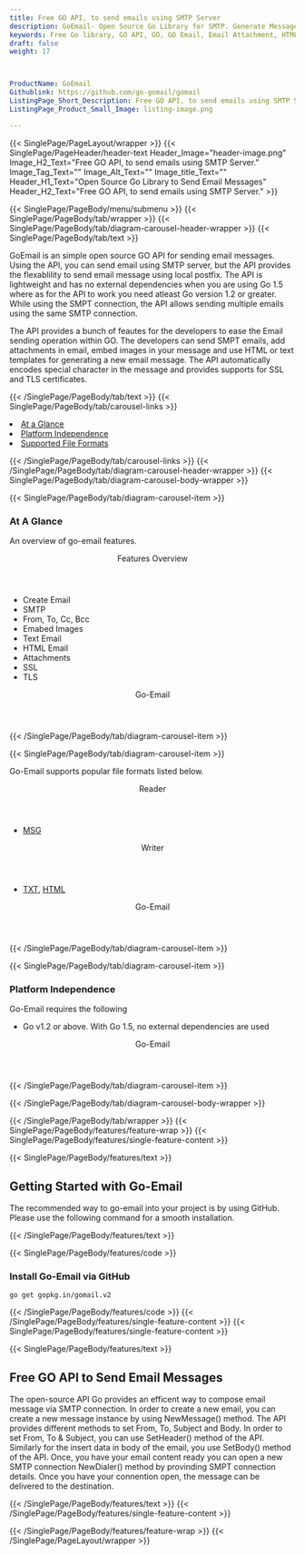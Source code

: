 ```yaml
---
title: Free GO API, to send emails using SMTP Server
description: GoEmail- Open Source Go Library for SMTP. Generate Message with Attachments, Encrypt/Decrypt Messages with PGP/MIME.
keywords: Free Go library, GO API, GO, GO Email, Email Attachment, HTML Email, Text Email, Free GO API, Free Email Message, MSG Library, Open Source outlook Library, GO POP3 library, create MSG Documents, SMTPGO .GO Libraries, GO outlook, GO IMAP, GO EML, c-sharp, email, mime, mime-parser, dkim, smime, smtp, imap, pop3, imap-client, pop3-client, smtp-client
draft: false
weight: 17



ProductName: GoEmail
Githublink: https://github.com/go-gomail/gomail
ListingPage_Short_Description: Free GO API, to send emails using SMTP Server.
ListingPage_Product_Small_Image: listing-image.png 

---
```


{{< SinglePage/PageLayout/wrapper >}}
{{< SinglePage/PageHeader/header-text
Header_Image="header-image.png"
Image_H2_Text="Free GO API, to send emails using SMTP Server."
Image_Tag_Text=""
Image_Alt_Text=""
Image_title_Text=""
Header_H1_Text="Open Source Go Library to Send Email Messages"
Header_H2_Text="Free GO API, to send emails using SMTP Server." >}}

{{< SinglePage/PageBody/menu/submenu >}}
{{< SinglePage/PageBody/tab/wrapper >}}
{{< SinglePage/PageBody/tab/diagram-carousel-header-wrapper >}}
{{< SinglePage/PageBody/tab/text >}}



<p>GoEmail is an simple open source GO API for sending email messages. Using the API, you can send email using SMTP server, but the API provides the flexablility to send email message using local postfix. The API is lightweight and has no external dependencies when you are using Go 1.5 where as for the API to work you need atleast Go version 1.2 or greater. While using the SMPT connection, the API allows sending multiple emails using the same SMTP connection.</p>
<p>The API provides a bunch of feautes for the developers to ease the Email sending operation within GO. The developers can send SMPT emails, add attachments in email, embed images in your message and use HTML or text templates for generating a new email message. The API automatically encodes special character in the message and provides supports for SSL and TLS certificates.</p>


{{< /SinglePage/PageBody/tab/text >}}
{{< SinglePage/PageBody/tab/carousel-links >}}

<li data-target="#diagramcarousel" data-slide-to="0"><a href="#">At a Glance</a></li>
<li data-target="#diagramcarousel" data-slide-to="2"><a href="#">Platform Independence</a></li>
<li data-target="#diagramcarousel" data-slide-to="1"><a class="activetab" href="#">Supported File Formats</a></li>


{{< /SinglePage/PageBody/tab/carousel-links >}}
{{< /SinglePage/PageBody/tab/diagram-carousel-header-wrapper >}}
{{< SinglePage/PageBody/tab/diagram-carousel-body-wrapper >}}

{{< SinglePage/PageBody/tab/diagram-carousel-item >}}
<h3>At A Glance</h3>
<p>An overview of go-email features.</p>
<div class="diagram1 d1-poi">
<div class="d1-row">
<div class="d1-col d1-left"><header>Features Overview</header>
<ul>
<li>Create Email</li>
<li>SMTP</li>
<li>From, To, Cc, Bcc</li>
<li>Emabed Images</li>
<li>Text Email</li>
<li>HTML Email</li>
<li>Attachments</li>
<li>SSL</li>
<li>TLS</li>
</ul>
</div>
<!--/left -->
<div class="d1-col d1-right"> </div>
</div>
<div class="d1-logo" style="border: none;"><header>Go-Email</header><footer><small></small></footer></div>
<!--/logo--></div>
<!--/diagram1-->
{{< /SinglePage/PageBody/tab/diagram-carousel-item >}}

{{< SinglePage/PageBody/tab/diagram-carousel-item >}}
<p>Go-Email supports popular file formats listed below.</p>
<div class="diagram1 d2 d1-poi">
<div class="d1-row">
<div class="d1-col d1-left"><header><i class="fa fa-arrows-v"> </i> Reader</header>
<ul>
<li><a href="https://docs.fileformat.com/email/msg/">MSG </a></li>
</ul>
</div>
<!--/left-->
<div class="d1-col d1-right"><header><i class="fa fa-long-arrow-down"> </i> Writer</header>
<ul>
<li><a href="https://docs.fileformat.com/word-processing/txt/">TXT</a>, <a href="https://docs.fileformat.com/web/html/">HTML</a></li>
</ul>
</div>
<!--/right--></div>
<!--/row-->
<div class="d1-logo" style="border: none;"><header>Go-Email</header><footer><small></small></footer></div>
<!--/logo--></div>
<!--/diagram2-->
{{< /SinglePage/PageBody/tab/diagram-carousel-item >}}

{{< SinglePage/PageBody/tab/diagram-carousel-item >}}
<h3>Platform Independence</h3>
<p>Go-Email requires the following</p>
<div class="diagram1 d1-poi">
<div class="d1-row">
<div class="d1-col d1-left"> </div>
<div class="d1-col d1-right">
<ul>
<li>Go v1.2 or above. With Go 1.5, no external dependencies are used</li>
</ul>
</div>
</div>
<!--/row-->
<div class="d1-logo" style="border: none;"><header>Go-Email</header><footer><small></small></footer></div>
<!--/logo--></div>
<!--/diagram2 -->
{{< /SinglePage/PageBody/tab/diagram-carousel-item >}}

{{< /SinglePage/PageBody/tab/diagram-carousel-body-wrapper >}}

{{< /SinglePage/PageBody/tab/wrapper >}}
{{< SinglePage/PageBody/features/feature-wrap >}}
{{< SinglePage/PageBody/features/single-feature-content >}}

{{< SinglePage/PageBody/features/text >}}
<h2 class="h2title">Getting Started with Go-Email</h2>
<p>The recommended way to go-email into your project is by using GitHub. Please use the following command for a smooth installation.</p>
{{< /SinglePage/PageBody/features/text >}}

{{< SinglePage/PageBody/features/code >}}
<h3>Install Go-Email via GitHub</h3>
<pre><code class="html">go get gopkg.in/gomail.v2</code></pre>


{{< /SinglePage/PageBody/features/code >}}
{{< /SinglePage/PageBody/features/single-feature-content >}}
{{< SinglePage/PageBody/features/single-feature-content >}}

{{< SinglePage/PageBody/features/text >}}
<h2 class="h2title">Free GO API to Send Email Messages</h2>
<p>The open-source API Go provides an efficent way to compose email message via SMTP connection. In order to create a new email, you can create a new message instance by using NewMessage() method. The API provides different methods to set From, To, Subject and Body. In order to set From, To & Subject, you can use SetHeader() method of the API. Similarly for the insert data in body of the email, you use SetBody() method of the API. Once, you have your email content ready you can open a new SMTP connection NewDialer() method by provinding SMPT connection details. Once you have your connention open, the message can be delivered to the destination.</p>

{{< /SinglePage/PageBody/features/text >}}
{{< /SinglePage/PageBody/features/single-feature-content >}}

{{< /SinglePage/PageBody/features/feature-wrap >}}
{{< /SinglePage/PageLayout/wrapper >}}